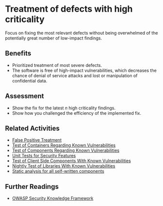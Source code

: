 # Treatment of defects with high criticality

Focus on fixing the most relevant defects without being overwhelmed of the potentially great number of low-impact findings. 

## Benefits

- Prioritized treatment of most severe defects.
- The software is free of high-impact vulnerabilities, which decreases the chance of denial of service attacks and lost or manipulation of confidential data. 

## Assessment

- Show the fix for the latest *n* high criticality findings.
- Show how you challenged the efficiency of the implemented fix.

## Related Activities

- [False Positive Treatment](../yellow/false-positive-treatment.md)
- [Test of Containers Regarding Known Vulnerabilities](../green/test-of-container-images-regarding-known-vulnerabilities.md)
- [Test of Components Regarding Known Vulnerabilities](../yellow/test-of-components-regarding-known-vulnerabilities.md)
- [Unit Tests for Security Features](../yellow/unit-tests-for-security-features.md)
- [Test of Client Side Components With Known Vulnerabilities](../orange/test-of-client-side-components-with-known-vulnerabilities.md)
- [Nightly Test of Libraries With Known Vulnerabilities](../orange/nightly-test-of-libraries-with-known-vulnerabilities.md)
- [Static analysis for all self-written components](static-analysis-for-all-self-written-components.md)

## Further Readings

- [OWASP Security Knowledge Framework](https://owasp.org/www-project-security-knowledge-framework/)
